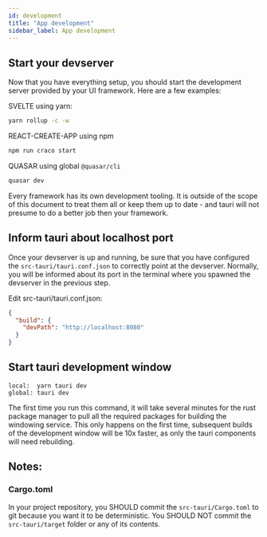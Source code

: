 ```yaml
---
id: development
title: "App development"
sidebar_label: App development
---
```



## Start your devserver
Now that you have everything setup, you should start the development server provided by your UI framework. Here are a few examples:

SVELTE using yarn:
```sh
yarn rollup -c -w
```

REACT-CREATE-APP using npm
```sh
npm run craco start
```

QUASAR using global `@quasar/cli`
```sh
quasar dev
```

<div class="alert alert--info" role="alert">
Every framework has its own development tooling. It is outside of the scope of this document to treat them all or keep them up to date - and tauri will not presume to do a better job then your framework.
</div>

## Inform tauri about localhost port
Once your devserver is up and running, be sure that you have configured the `src-tauri/tauri.conf.json` to correctly point at the devserver. Normally, you will be informed about its port in the terminal where you spawned the devserver in the previous step.

Edit src-tauri/tauri.conf.json:
```json
{
  "build": {
    "devPath": "http://localhost:8080"
  }
}
```

## Start tauri development window
```
local:  yarn tauri dev
global: tauri dev
```

The first time you run this command, it will take several minutes for the rust package manager to pull all the required packages for building the windowing service. This only happens on the first time, subsequent builds of the development window will be 10x faster, as only the tauri components will need rebuilding.

## Notes:

### Cargo.toml
In your project repository, you SHOULD commit the `src-tauri/Cargo.toml` to git because you want it to be deterministic. You SHOULD NOT commit the `src-tauri/target` folder or any of its contents.
